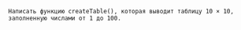     Написать функцию createTable(), которая выводит таблицу 10 × 10, заполненную числами от 1 до 100.       
